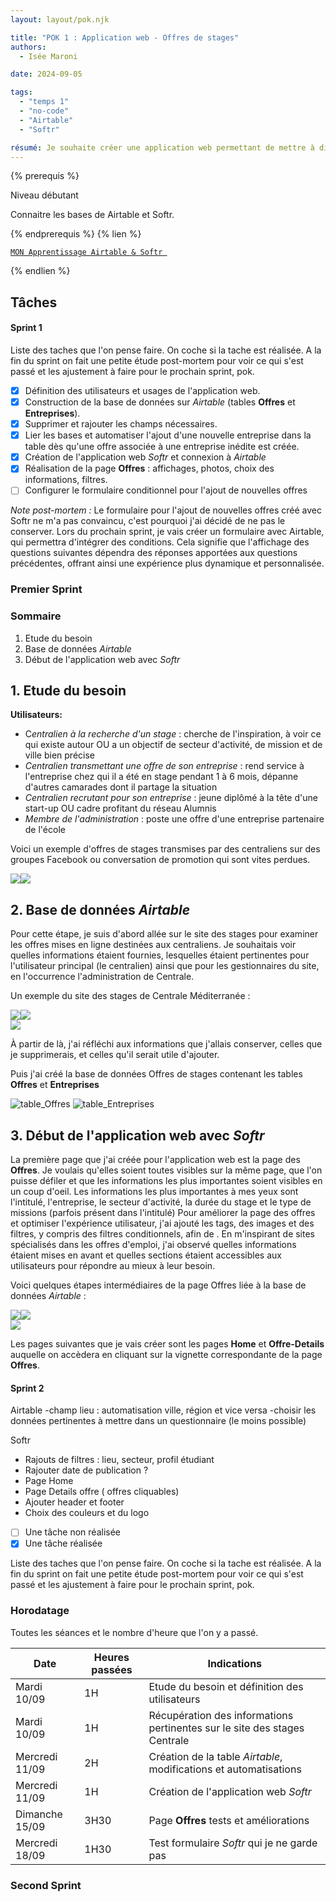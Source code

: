 ```yaml
---
layout: layout/pok.njk

title: "POK 1 : Application web - Offres de stages"
authors:
  - Isée Maroni

date: 2024-09-05

tags:
  - "temps 1"
  - "no-code"
  - "Airtable"
  - "Softr"

résumé: Je souhaite créer une application web permettant de mettre à disposition des stages pour les centraliens. Pour cela, j’utiliserai les plateformes de no-code Airtable et Softr liées.
---
```


{% prerequis %}

Niveau débutant

Connaitre les bases de Airtable et Softr.

{% endprerequis %}
{% lien %}

[`MON Apprentissage Airtable & Softr `](././mon/temps-1.1/)

{% endlien %}

## Tâches

#### Sprint 1

Liste des taches que l'on pense faire. On coche si la tache est réalisée. A la fin du sprint on fait une petite étude post-mortem pour voir ce qui s'est passé et les ajustement à faire pour le prochain sprint, pok.

- [x] Définition des utilisateurs et usages de l'application web.
- [x] Construction de la base de données sur *Airtable* (tables **Offres** et **Entreprises**).
- [x] Supprimer et rajouter les champs nécessaires.
- [x] Lier les bases et automatiser l'ajout d'une nouvelle entreprise dans la table dès qu'une offre associée à une entreprise inédite est créée.
- [x] Création de l'application web *Softr* et connexion à *Airtable*
- [x] Réalisation de la page **Offres** : affichages, photos, choix des informations, filtres.
- [ ] Configurer le formulaire conditionnel pour l'ajout de nouvelles offres

*Note post-mortem :*
Le formulaire pour l'ajout de nouvelles offres créé avec Softr ne m'a pas convaincu, c'est pourquoi j'ai décidé de ne pas le conserver. Lors du prochain sprint, je vais créer un formulaire avec Airtable, qui permettra d'intégrer des conditions. Cela signifie que l'affichage des questions suivantes dépendra des réponses apportées aux questions précédentes, offrant ainsi une expérience plus dynamique et personnalisée.

### Premier Sprint

### Sommaire
1. Etude du besoin
2. Base de données *Airtable*
3. Début de l'application web avec *Softr*

## 1. Etude du besoin

**Utilisateurs:**
- C*entralien à la recherche d'un stage* : cherche de l'inspiration, à voir ce qui existe autour OU a un objectif de secteur d'activité, de mission et de ville bien précise
- *Centralien transmettant une offre de son entreprise* : rend service à l'entreprise chez qui il a été en stage pendant 1 à 6 mois, dépanne d'autres camarades dont il partage la situation
- *Centralien recrutant pour son entreprise* : jeune diplômé à la tête d'une start-up OU cadre profitant du réseau Alumnis
- *Membre de l'administration* : poste une offre d'une entreprise partenaire de l'école

Voici un exemple d'offres de stages transmises par des centraliens sur des groupes Facebook ou conversation de promotion qui sont vites perdues.

<div style="display:flex">
<div><img src="Messenger1.png"></div>
<div><img src="Messenger2.png"></div>
</div>


## 2. Base de données *Airtable*
Pour cette étape, je suis d'abord allée sur le site des stages pour examiner les offres mises en ligne destinées aux centraliens. Je souhaitais voir quelles informations étaient fournies, lesquelles étaient pertinentes pour l'utilisateur principal (le centralien) ainsi que pour les gestionnaires du site, en l'occurrence l'administration de Centrale.

Un exemple du site des stages de Centrale Méditerranée :

<div style="display:flex">
<div><img src="SitesDesStages1.png"></div>
<div><img src="SitesDesStages2.png"></div>
</div>

<div>
<div><img src="SitesDesStages3.png"></div>
</div>

À partir de là, j'ai réfléchi aux informations que j'allais conserver, celles que je supprimerais, et celles qu'il serait utile d'ajouter.

Puis j'ai créé la base de données Offres de stages contenant les tables **Offres** et **Entreprises**

![table_Offres](./Airtable_tableOffres.png)
![table_Entreprises](./Airtable_tableEntreprises.png)

## 3. Début de l'application web avec *Softr*

La première page que j'ai créée pour l'application web est la page des **Offres**. Je voulais qu'elles soient toutes visibles sur la même page, que l'on puisse défiler et que les informations les plus importantes soient visibles en un coup d'oeil. Les informations les plus importantes à mes yeux sont l'intitulé, l'entreprise, le secteur d'activité, la durée du stage et le type de missions (parfois présent dans l'intitulé)
Pour améliorer la page des offres et optimiser l'expérience utilisateur, j'ai ajouté les tags, des images et des filtres, y compris des filtres conditionnels, afin de . En m'inspirant de sites spécialisés dans les offres d'emploi, j'ai observé quelles informations étaient mises en avant et quelles sections étaient accessibles aux utilisateurs pour répondre au mieux à leur besoin.

Voici quelques étapes intermédiaires de la page Offres liée à la base de données *Airtable* :

<div style="display:flex">
<div><img src="Softr_InterfaceGrid.png"></div>
<div><img src="Softr_InterfaceList.png"></div>
</div>

<div>
<div><img src="Softr_OffresIntermediaire.png"></div>
</div>

Les pages suivantes que je vais créer sont les pages **Home** et **Offre-Details** auquelle on accèdera en cliquant sur la vignette correspondante de la page **Offres**.

#### Sprint 2

Airtable
-champ lieu : automatisation ville, région et vice versa
-choisir les données pertinentes à mettre dans un questionnaire (le moins possible)

Softr
- Rajouts de filtres : lieu, secteur, profil étudiant
- Rajouter date de publication ?
- Page Home 
- Page Details offre ( offres cliquables)
- Ajouter header et footer
- Choix des couleurs et du logo

- [ ] Une tâche non réalisée
- [x] Une tâche réalisée

Liste des taches que l'on pense faire. On coche si la tache est réalisée. A la fin du sprint on fait une petite étude post-mortem pour voir ce qui s'est passé et les ajustement à faire pour le prochain sprint, pok.

### Horodatage

Toutes les séances et le nombre d'heure que l'on y a passé.

| Date | Heures passées | Indications |
| -------- | -------- |-------- |
| Mardi 10/09  | 1H  | Etude du besoin et définition des utilisateurs |
| Mardi 10/09  | 1H  | Récupération des informations pertinentes sur le site des stages Centrale |
| Mercredi 11/09  | 2H  | Création de la table *Airtable*, modifications et automatisations |
| Mercredi 11/09  | 1H  | Création de l'application web *Softr* |
| Dimanche 15/09  | 3H30  | Page **Offres** tests et améliorations |
| Mercredi 18/09  | 1H30  | Test formulaire *Softr* qui je ne garde pas |

### Second Sprint
